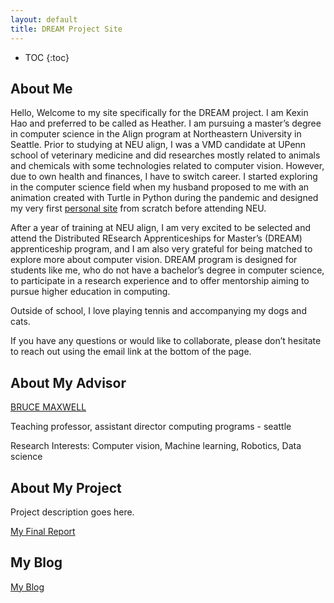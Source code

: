 ```yaml
---
layout: default
title: DREAM Project Site
---
```


* TOC
{:toc}

## About Me

Hello, Welcome to my site specifically for the DREAM project. I am Kexin Hao and preferred to be called as Heather. I am pursuing a master’s degree in computer science in the Align program at Northeastern University in Seattle. Prior to studying at NEU align, I was a VMD candidate at UPenn school of veterinary medicine and did researches mostly related to animals and chemicals with some technologies related to computer vision. However, due to own health and finances, I have to switch career. I started exploring in the computer science field when my husband proposed to me with an animation created with Turtle in Python during the pandemic and designed my very first [personal site](https://codingheather.github.io/My-Site-/) from scratch before attending NEU.

After a year of training at NEU align, I am very excited to be selected and attend the Distributed REsearch Apprenticeships for Master’s (DREAM) apprenticeship program, and I am also very grateful for being matched to explore more about computer vision. DREAM program is designed for students like me, who do not have a bachelor’s degree in computer science, to participate in a research experience and to offer mentorship aiming to pursue higher education in computing. 

Outside of school, I love playing tennis and accompanying my dogs and cats.

If you have any questions or would like to collaborate, please don’t hesitate to reach out using the email link at the bottom of the page.

## About My Advisor

[BRUCE MAXWELL](https://cs.colby.edu/maxwell/)

Teaching professor, assistant director computing programs - seattle 

Research Interests: Computer vision, Machine learning, Robotics, Data science 

## About My Project

Project description goes here.

[My Final Report](files/finalreport.pdf)

## My Blog

[My Blog](blog.html)
